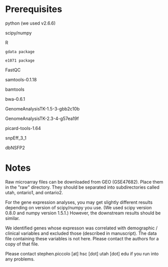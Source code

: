 Prerequisites
====

  python (we used v2.6.6)

  scipy/numpy

  R

    gdata package

    e1071 package

  FastQC

  samtools-0.1.18

  bamtools

  bwa-0.6.1

  GenomeAnalysisTK-1.5-3-gbb2c10b

  GenomeAnalysisTK-2.3-4-g57ea19f

  picard-tools-1.64

  snpEff_3_1

  dbNSFP2

Notes
====

Raw microarray files can be downloaded from GEO (GSE47682). Place them in the "raw" directory. They should be separated into subdirectories called utah, ontario1, and ontario2.

For the gene expression analyses, you may get slightly different results depending on version of scipy/numpy you use. (We used scipy version 0.8.0 and numpy version 1.5.1.) However, the downstream results should be similar.

We identified genes whose expresson was correlated with demographic / clinical variables and excluded those (described in manuscript). The data file containing these variables is not here. Please contact the authors for a copy of that file.

Please contact stephen.piccolo [at] hsc [dot] utah [dot] edu if you run into any problems.
